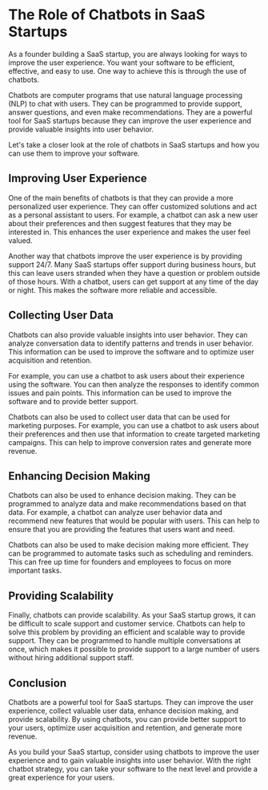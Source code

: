 # The Role of Chatbots in SaaS Startups

As a founder building a SaaS startup, you are always looking for ways to improve the user experience. You want your software to be efficient, effective, and easy to use. One way to achieve this is through the use of chatbots.

Chatbots are computer programs that use natural language processing (NLP) to chat with users. They can be programmed to provide support, answer questions, and even make recommendations. They are a powerful tool for SaaS startups because they can improve the user experience and provide valuable insights into user behavior.

Let's take a closer look at the role of chatbots in SaaS startups and how you can use them to improve your software.

## Improving User Experience

One of the main benefits of chatbots is that they can provide a more personalized user experience. They can offer customized solutions and act as a personal assistant to users. For example, a chatbot can ask a new user about their preferences and then suggest features that they may be interested in. This enhances the user experience and makes the user feel valued.

Another way that chatbots improve the user experience is by providing support 24/7. Many SaaS startups offer support during business hours, but this can leave users stranded when they have a question or problem outside of those hours. With a chatbot, users can get support at any time of the day or night. This makes the software more reliable and accessible.

## Collecting User Data

Chatbots can also provide valuable insights into user behavior. They can analyze conversation data to identify patterns and trends in user behavior. This information can be used to improve the software and to optimize user acquisition and retention.

For example, you can use a chatbot to ask users about their experience using the software. You can then analyze the responses to identify common issues and pain points. This information can be used to improve the software and to provide better support.

Chatbots can also be used to collect user data that can be used for marketing purposes. For example, you can use a chatbot to ask users about their preferences and then use that information to create targeted marketing campaigns. This can help to improve conversion rates and generate more revenue.

## Enhancing Decision Making

Chatbots can also be used to enhance decision making. They can be programmed to analyze data and make recommendations based on that data. For example, a chatbot can analyze user behavior data and recommend new features that would be popular with users. This can help to ensure that you are providing the features that users want and need.

Chatbots can also be used to make decision making more efficient. They can be programmed to automate tasks such as scheduling and reminders. This can free up time for founders and employees to focus on more important tasks.

## Providing Scalability

Finally, chatbots can provide scalability. As your SaaS startup grows, it can be difficult to scale support and customer service. Chatbots can help to solve this problem by providing an efficient and scalable way to provide support. They can be programmed to handle multiple conversations at once, which makes it possible to provide support to a large number of users without hiring additional support staff.

## Conclusion

Chatbots are a powerful tool for SaaS startups. They can improve the user experience, collect valuable user data, enhance decision making, and provide scalability. By using chatbots, you can provide better support to your users, optimize user acquisition and retention, and generate more revenue.

As you build your SaaS startup, consider using chatbots to improve the user experience and to gain valuable insights into user behavior. With the right chatbot strategy, you can take your software to the next level and provide a great experience for your users.
